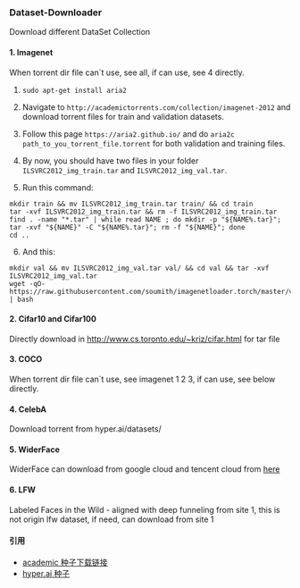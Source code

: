 <!--
 * @Author: xieydd
 * @since: 2020-06-29 15:39:37
 * @lastTime: 2020-06-29 15:45:09
 * @LastAuthor: Do not edit
 * @message: 
--> 
### Dataset-Downloader
Download different DataSet Collection

#### 1. Imagenet
When torrent dir file can`t use, see all, if can use, see 4 directly.

1. ```sudo apt-get install aria2```

2. Navigate to ```http://academictorrents.com/collection/imagenet-2012``` and download torrent files for train and validation datasets.

3. Follow this page ```https://aria2.github.io/``` and do ```aria2c path_to_you_torrent_file.torrent``` for both validation and training files.

4. By now, you should have two files in your folder ```ILSVRC2012_img_train.tar``` and ```ILSVRC2012_img_val.tar```.

5. Run this command: 
```
mkdir train && mv ILSVRC2012_img_train.tar train/ && cd train
tar -xvf ILSVRC2012_img_train.tar && rm -f ILSVRC2012_img_train.tar
find . -name "*.tar" | while read NAME ; do mkdir -p "${NAME%.tar}"; tar -xvf "${NAME}" -C "${NAME%.tar}"; rm -f "${NAME}"; done
cd ..
```
6. And this:
```
mkdir val && mv ILSVRC2012_img_val.tar val/ && cd val && tar -xvf ILSVRC2012_img_val.tar
wget -qO- https://raw.githubusercontent.com/soumith/imagenetloader.torch/master/valprep.sh | bash
```

#### 2. Cifar10 and Cifar100

Directly download in http://www.cs.toronto.edu/~kriz/cifar.html for tar file

#### 3. COCO
When torrent dir file can`t use, see imagenet 1 2 3, if can use, see below directly.

#### 4. CelebA
Download torrent from hyper.ai/datasets/

#### 5. WiderFace
WiderFace can download from google cloud and tencent cloud from [here](http://shuoyang1213.me/WIDERFACE/)

#### 6. LFW
Labeled Faces in the Wild - aligned with deep funneling from site 1, this is not origin lfw dataset, if need, can download from site 1
#### 引用
- [academic 种子下载链接](http://academictorrents.com/collection/)
- [hyper.ai 种子](https://hyper.ai/datasets/)

